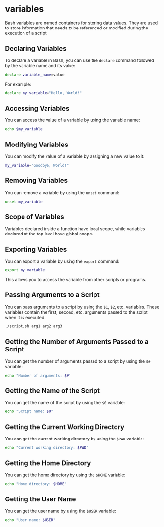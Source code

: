 # variables

Bash variables are named containers for storing data values. They are used to store information that needs to be referenced or modified during the execution of a script.

## Declaring Variables

To declare a variable in Bash, you can use the `declare` command followed by the variable name and its value:

```bash
declare variable_name=value
```

For example:

```bash
declare my_variable="Hello, World!"
```

## Accessing Variables

You can access the value of a variable by using the variable name:

```bash
echo $my_variable
```

## Modifying Variables

You can modify the value of a variable by assigning a new value to it:

```bash
my_variable="Goodbye, World!"
```

## Removing Variables

You can remove a variable by using the `unset` command:

```bash
unset my_variable
```

## Scope of Variables

Variables declared inside a function have local scope, while variables declared at the top level have global scope.

## Exporting Variables

You can export a variable by using the `export` command:

```bash
export my_variable
```

This allows you to access the variable from other scripts or programs.

## Passing Arguments to a Script

You can pass arguments to a script by using the `$1`, `$2`, etc. variables. These variables contain the first, second, etc. arguments passed to the script when it is executed.

```bash
./script.sh arg1 arg2 arg3
```

## Getting the Number of Arguments Passed to a Script

You can get the number of arguments passed to a script by using the `$#` variable:

```bash
echo "Number of arguments: $#"
```

## Getting the Name of the Script

You can get the name of the script by using the `$0` variable:

```bash
echo "Script name: $0"
```

## Getting the Current Working Directory

You can get the current working directory by using the `$PWD` variable:

```bash
echo "Current working directory: $PWD"
```

## Getting the Home Directory

You can get the home directory by using the `$HOME` variable:

```bash
echo "Home directory: $HOME"
```

## Getting the User Name

You can get the user name by using the `$USER` variable:

```bash
echo "User name: $USER"
```



